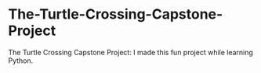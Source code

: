 # The-Turtle-Crossing-Capstone-Project
The Turtle Crossing Capstone Project: I made this fun project while learning Python.
